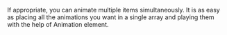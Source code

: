 If appropriate, you can animate multiple items simultaneously. 
It is as easy as placing all the animations you want in a single array and playing them with the help of Animation element.
<snippet id='animate-multiple-views-simultaneously-code'/>